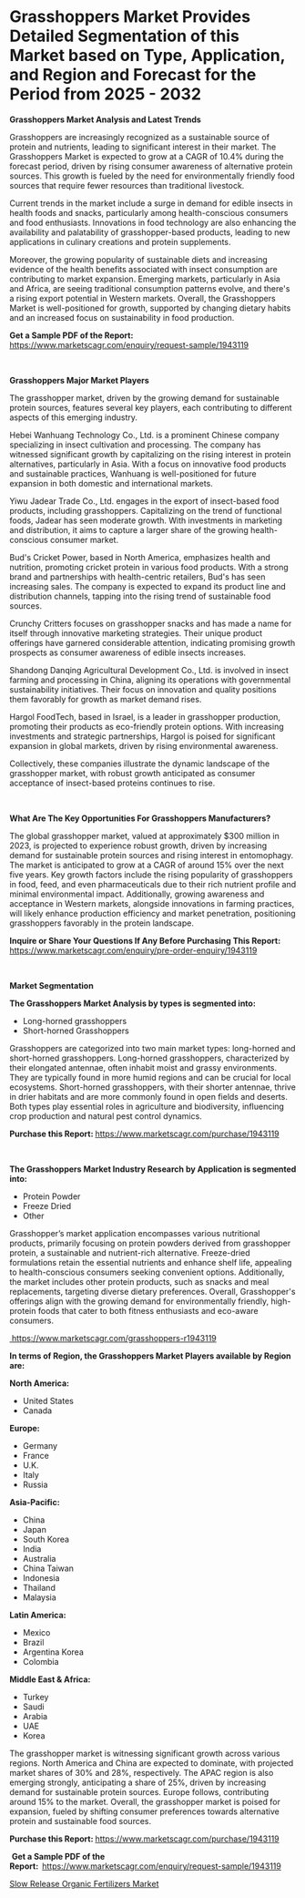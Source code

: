 <p><h1>Grasshoppers Market Provides Detailed Segmentation of this Market based on Type, Application, and Region and Forecast for the Period from 2025 - 2032</h1></p><p><strong>Grasshoppers Market Analysis and Latest Trends</strong></p>
<p><p>Grasshoppers are increasingly recognized as a sustainable source of protein and nutrients, leading to significant interest in their market. The Grasshoppers Market is expected to grow at a CAGR of 10.4% during the forecast period, driven by rising consumer awareness of alternative protein sources. This growth is fueled by the need for environmentally friendly food sources that require fewer resources than traditional livestock.</p><p>Current trends in the market include a surge in demand for edible insects in health foods and snacks, particularly among health-conscious consumers and food enthusiasts. Innovations in food technology are also enhancing the availability and palatability of grasshopper-based products, leading to new applications in culinary creations and protein supplements.</p><p>Moreover, the growing popularity of sustainable diets and increasing evidence of the health benefits associated with insect consumption are contributing to market expansion. Emerging markets, particularly in Asia and Africa, are seeing traditional consumption patterns evolve, and there's a rising export potential in Western markets. Overall, the Grasshoppers Market is well-positioned for growth, supported by changing dietary habits and an increased focus on sustainability in food production.</p></p>
<p><strong>Get a Sample PDF of the Report:&nbsp;</strong> <a href="https://www.marketscagr.com/enquiry/request-sample/1943119?utm_campaign=2998&utm_medium=2&utm_source=Github&utm_content=ia&utm_term=30032025&utm_id=grasshoppers">https://www.marketscagr.com/enquiry/request-sample/1943119</a></p>
<p>&nbsp;</p>
<p><strong>Grasshoppers Major Market Players</strong></p>
<p><p>The grasshopper market, driven by the growing demand for sustainable protein sources, features several key players, each contributing to different aspects of this emerging industry.</p><p>Hebei Wanhuang Technology Co., Ltd. is a prominent Chinese company specializing in insect cultivation and processing. The company has witnessed significant growth by capitalizing on the rising interest in protein alternatives, particularly in Asia. With a focus on innovative food products and sustainable practices, Wanhuang is well-positioned for future expansion in both domestic and international markets.</p><p>Yiwu Jadear Trade Co., Ltd. engages in the export of insect-based food products, including grasshoppers. Capitalizing on the trend of functional foods, Jadear has seen moderate growth. With investments in marketing and distribution, it aims to capture a larger share of the growing health-conscious consumer market.</p><p>Bud's Cricket Power, based in North America, emphasizes health and nutrition, promoting cricket protein in various food products. With a strong brand and partnerships with health-centric retailers, Bud's has seen increasing sales. The company is expected to expand its product line and distribution channels, tapping into the rising trend of sustainable food sources.</p><p>Crunchy Critters focuses on grasshopper snacks and has made a name for itself through innovative marketing strategies. Their unique product offerings have garnered considerable attention, indicating promising growth prospects as consumer awareness of edible insects increases.</p><p>Shandong Danqing Agricultural Development Co., Ltd. is involved in insect farming and processing in China, aligning its operations with governmental sustainability initiatives. Their focus on innovation and quality positions them favorably for growth as market demand rises.</p><p>Hargol FoodTech, based in Israel, is a leader in grasshopper production, promoting their products as eco-friendly protein options. With increasing investments and strategic partnerships, Hargol is poised for significant expansion in global markets, driven by rising environmental awareness.</p><p>Collectively, these companies illustrate the dynamic landscape of the grasshopper market, with robust growth anticipated as consumer acceptance of insect-based proteins continues to rise.</p></p>
<p>&nbsp;</p>
<p><strong>What Are The Key Opportunities For Grasshoppers Manufacturers?</strong></p>
<p><p>The global grasshopper market, valued at approximately $300 million in 2023, is projected to experience robust growth, driven by increasing demand for sustainable protein sources and rising interest in entomophagy. The market is anticipated to grow at a CAGR of around 15% over the next five years. Key growth factors include the rising popularity of grasshoppers in food, feed, and even pharmaceuticals due to their rich nutrient profile and minimal environmental impact. Additionally, growing awareness and acceptance in Western markets, alongside innovations in farming practices, will likely enhance production efficiency and market penetration, positioning grasshoppers favorably in the protein landscape.</p></p>
<p><strong>Inquire or Share Your Questions If Any Before Purchasing This Report:</strong> <a href="https://www.marketscagr.com/enquiry/pre-order-enquiry/1943119?utm_campaign=2998&utm_medium=2&utm_source=Github&utm_content=ia&utm_term=30032025&utm_id=grasshoppers">https://www.marketscagr.com/enquiry/pre-order-enquiry/1943119</a></p>
<p>&nbsp;</p>
<p><strong>Market Segmentation</strong></p>
<p><strong>The Grasshoppers Market Analysis by types is segmented into:</strong></p>
<p><ul><li>Long-horned grasshoppers</li><li>Short-horned Grasshoppers</li></ul></p>
<p><p>Grasshoppers are categorized into two main market types: long-horned and short-horned grasshoppers. Long-horned grasshoppers, characterized by their elongated antennae, often inhabit moist and grassy environments. They are typically found in more humid regions and can be crucial for local ecosystems. Short-horned grasshoppers, with their shorter antennae, thrive in drier habitats and are more commonly found in open fields and deserts. Both types play essential roles in agriculture and biodiversity, influencing crop production and natural pest control dynamics.</p></p>
<p><strong>Purchase this Report:&nbsp;</strong><a href="https://www.marketscagr.com/purchase/1943119?utm_campaign=2998&utm_medium=2&utm_source=Github&utm_content=ia&utm_term=30032025&utm_id=grasshoppers">https://www.marketscagr.com/purchase/1943119</a></p>
<p>&nbsp;</p>
<p><strong>The Grasshoppers Market Industry Research by Application is segmented into:</strong></p>
<p><ul><li>Protein Powder</li><li>Freeze Dried</li><li>Other</li></ul></p>
<p><p>Grasshopper’s market application encompasses various nutritional products, primarily focusing on protein powders derived from grasshopper protein, a sustainable and nutrient-rich alternative. Freeze-dried formulations retain the essential nutrients and enhance shelf life, appealing to health-conscious consumers seeking convenient options. Additionally, the market includes other protein products, such as snacks and meal replacements, targeting diverse dietary preferences. Overall, Grasshopper's offerings align with the growing demand for environmentally friendly, high-protein foods that cater to both fitness enthusiasts and eco-aware consumers.</p></p>
<p><a href="https://www.marketscagr.com/grasshoppers-r1943119?utm_campaign=2998&utm_medium=2&utm_source=Github&utm_content=ia&utm_term=30032025&utm_id=grasshoppers">&nbsp;https://www.marketscagr.com/grasshoppers-r1943119</a></p>
<p><strong>In terms of Region, the Grasshoppers Market Players available by Region are:</strong></p>
<p>
    <p> <strong> North America: </strong>
        <ul>
            <li>United States</li>
            <li>Canada</li>
        </ul>
        </p> 
    <p> <strong> Europe: </strong>
        <ul>
            <li>Germany</li>
            <li>France</li>
            <li>U.K.</li>
            <li>Italy</li>
            <li>Russia</li>
        </ul>
        </p> 
    <p> <strong> Asia-Pacific: </strong>
        <ul>
            <li>China</li>
            <li>Japan</li>
            <li>South Korea</li>
            <li>India</li>
            <li>Australia</li>
            <li>China Taiwan</li>
            <li>Indonesia</li>
            <li>Thailand</li>
            <li>Malaysia</li>
        </ul>
        </p> 
    <p> <strong> Latin America: </strong>
        <ul>
            <li>Mexico</li>
            <li>Brazil</li>
            <li>Argentina Korea</li>
            <li>Colombia</li>
        </ul>
        </p> 
    <p> <strong> Middle East & Africa: </strong>
        <ul>
            <li>Turkey</li>
            <li>Saudi</li>
            <li>Arabia</li>
            <li>UAE</li>
            <li>Korea</li>
        </ul>
    </p>
    </p>
<p><p>The grasshopper market is witnessing significant growth across various regions. North America and China are expected to dominate, with projected market shares of 30% and 28%, respectively. The APAC region is also emerging strongly, anticipating a share of 25%, driven by increasing demand for sustainable protein sources. Europe follows, contributing around 15% to the market. Overall, the grasshopper market is poised for expansion, fueled by shifting consumer preferences towards alternative protein and sustainable food sources.</p></p>
<p><strong>Purchase this Report: </strong><a href="https://www.marketscagr.com/purchase/1943119?utm_campaign=2998&utm_medium=2&utm_source=Github&utm_content=ia&utm_term=30032025&utm_id=grasshoppers">https://www.marketscagr.com/purchase/1943119</a></p>
<p>&nbsp;<strong>Get a Sample PDF of the Report:&nbsp;&nbsp;</strong><a href="https://www.marketscagr.com/enquiry/request-sample/1943119?utm_campaign=2998&utm_medium=2&utm_source=Github&utm_content=ia&utm_term=30032025&utm_id=grasshoppers">https://www.marketscagr.com/enquiry/request-sample/1943119</a></p>
<p><strong></strong></p>
<p><p><a href="https://github.com/verikaahova/Market-Research-Report-List-1/blob/main/slow-release-organic-fertilizers-market.md?utm_campaign=2998&utm_medium=2&utm_source=Github&utm_content=ia&utm_term=30032025&utm_id=grasshoppers">Slow Release Organic Fertilizers Market</a></p></p>